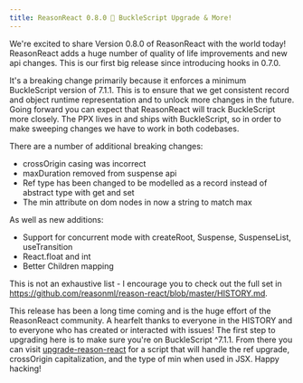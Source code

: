 ```yaml
---
title: ReasonReact 0.8.0 🎉 BuckleScript Upgrade & More!
---
```


We're excited to share Version 0.8.0 of ReasonReact with the world today! ReasonReact adds a huge number of quality of life improvements and new api changes. This is our first big release since introducing hooks in 0.7.0.

It's a breaking change primarily because it enforces a minimum BuckleScript version of 7.1.1. This is to ensure that we get consistent record and object runtime representation and to unlock more changes in the future. Going forward you can expect that ReasonReact will track BuckleScript more closely. The PPX lives in and ships with BuckleScript, so in order to make sweeping changes we have to work in both codebases.

There are a number of additional breaking changes:

* crossOrigin casing was incorrect
* maxDuration removed from suspense api
* Ref type has been changed to be modelled as a record instead of abstract type with get and set
* The min attribute on dom nodes in now a string to match max

As well as new additions:

* Support for concurrent mode with createRoot, Suspense, SuspenseList, useTransition
* React.float and int
* Better Children mapping

This is not an exhaustive list - I encourage you to check out the full set in https://github.com/reasonml/reason-react/blob/master/HISTORY.md.

This release has been a long time coming and is the huge effort of the ReasonReact community. A hearfelt thanks to everyone in the HISTORY and to everyone who has created or interacted with issues! The first step to upgrading here is to make sure you're on BuckleScript ^7.1.1. From there you can visit [upgrade-reason-react](https://github.com/rickyvetter/upgrade-reason-react) for a script that will handle the ref upgrade, crossOrigin capitalization, and the type of min when used in JSX. Happy hacking!
